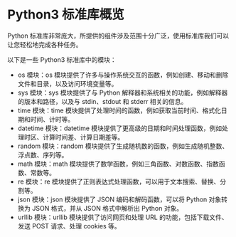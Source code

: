 # Python3 标准库概览

Python 标准库非常庞大，所提供的组件涉及范围十分广泛，使用标准库我们可以让您轻松地完成各种任务。

以下是一些 Python3 标准库中的模块：

- os 模块：os 模块提供了许多与操作系统交互的函数，例如创建、移动和删除文件和目录，以及访问环境变量等。
- sys 模块：sys 模块提供了与 Python 解释器和系统相关的功能，例如解释器的版本和路径，以及与 stdin、stdout 和 stderr 相关的信息。
- time 模块：time 模块提供了处理时间的函数，例如获取当前时间、格式化日期和时间、计时等。
- datetime 模块：datetime 模块提供了更高级的日期和时间处理函数，例如处理时区、计算时间差、计算日期差等。
- random 模块：random 模块提供了生成随机数的函数，例如生成随机整数、浮点数、序列等。
- math 模块：math 模块提供了数学函数，例如三角函数、对数函数、指数函数、常数等。
- re 模块：re 模块提供了正则表达式处理函数，可以用于文本搜索、替换、分割等。
- json 模块：json 模块提供了 JSON 编码和解码函数，可以将 Python 对象转换为 JSON 格式，并从 JSON 格式中解析出 Python 对象。
- urllib 模块：urllib 模块提供了访问网页和处理 URL 的功能，包括下载文件、发送 POST 请求、处理 cookies 等。

